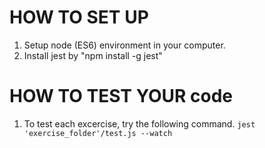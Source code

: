 # HOW TO SET UP
1. Setup node (ES6) environment in your computer.
1. Install jest by "npm install -g jest"

# HOW TO TEST YOUR code
1. To test each excercise, try the following command. `jest 'exercise_folder'/test.js --watch`
